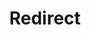 ---
layout: src/layouts/Redirect.astro
pubDate: 2023-01-01
modDate: 2024-05-22
title: Redirect
redirect: /docs/best-practices/octopus-administration/partition-octopus-with-spaces
description: Guidelines and recommendations for configuring spaces in Octopus Deploy.
---